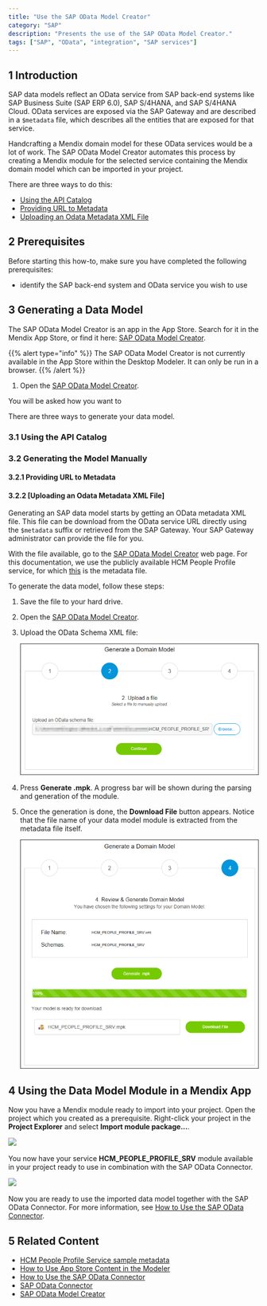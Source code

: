 ```yaml
---
title: "Use the SAP OData Model Creator"
category: "SAP"
description: "Presents the use of the SAP OData Model Creator."
tags: ["SAP", "OData", "integration", "SAP services"]
---
```


## 1 Introduction

SAP data models reflect an OData service from SAP back-end systems like SAP Business Suite (SAP ERP 6.0), SAP S/4HANA, and SAP S/4HANA Cloud. OData services are exposed via the SAP Gateway and are described in a `$metadata` file, which describes all the entities that are exposed for that service.

Handcrafting a Mendix domain model for these OData services would be a lot of work. The SAP OData Model Creator automates this process by creating a Mendix module for the selected service containing the Mendix domain model which can be imported in your project.

There are three ways to do this:

* [Using the API Catalog](#APICatalog)
* [Providing URL to Metadata](#URL)
* [Uploading an Odata Metadata XML File](#Uploading)

## 2 Prerequisites

Before starting this how-to, make sure you have completed the following prerequisites:

* identify the SAP back-end system and OData service you wish to use

## 3 Generating a Data Model

The SAP OData Model Creator is an app in the App Store. Search for it in the Mendix App Store, or find it here: [SAP OData Model Creator](https://sapodatamodelcreator.mendixcloud.com/). 

{{% alert type="info" %}}
The SAP OData Model Creator is not currently available in the App Store within the Desktop Modeler. It can only be run in a browser.
{{% /alert %}}

1. Open the [SAP OData Model Creator](https://sapodatamodelcreator.mendixcloud.com/).

You will be asked how you want to 

There are three ways to generate your data model.

### 3.1 Using the API Catalog<a name="APICatalog"></a>

### 3.2 Generating the Model Manually<a name="Manually"></a>

#### 3.2.1 Providing URL to Metadata<a name="URL"></a>

#### 3.2.2 [Uploading an Odata Metadata XML File]<a name="Uploading"></a>

Generating an SAP data model starts by getting an OData metadata XML file. This file can be download from the OData service URL directly using the `$metadata` suffix or retrieved from the SAP Gateway. Your SAP Gateway administrator can provide the file for you.

With the file available, go to the [SAP OData Model Creator](https://sapodatamodelcreator.mendixcloud.com/) web page. For this documentation, we use the publicly available HCM People Profile service, for which [this](https://www.sapfioritrial.com/sap/opu/odata/sap/HCM_PEOPLE_PROFILE_SRV/$metadata) is the metadata file.

To generate the data model, follow these steps:

1. Save the file to your hard drive.
2. Open the [SAP OData Model Creator](https://sapodatamodelcreator.mendixcloud.com/).
3.  Upload the OData Schema XML file:

    ![](attachments/use-sap-odata-model-creator/upload_metadata.png)

4. Press **Generate .mpk**. A progress bar will be shown during the parsing and generation of the module.
5.  Once the generation is done, the **Download File** button appears. Notice that the file name of your data model module is extracted from the metadata file itself.

    ![](attachments/use-sap-odata-model-creator/download_metadata.png)

## 4 Using the Data Model Module in a Mendix App

Now you have a Mendix module ready to import into your project. Open the project which you created as a prerequisite. Right-click your project in the **Project Explorer** and select **Import module package...**.

![](attachments/use-sap-odata-model-creator/import_module_package.png)

You now have your service **HCM\_PEOPLE\_PROFILE\_SRV** module available in your project ready to use in combination with the SAP OData Connector.

![](attachments/use-sap-odata-model-creator/project_explorer.png)

Now you are ready to use the imported data model together with the SAP OData Connector. For more information, see [How to Use the SAP OData Connector](/howto/sap/use-sap-odata-connector).

<!-- 

* Create the app in the Mendix Desktop Modeler 7.5.1 or higher

* Get the SAP OData Connector (see below)

### 2.1 Getting the SAP OData Connector

To be able to use the OData Connector, create your project and then navigate to the Mendix App Store to download the [SAP OData Connector](https://appstore.home.mendix.com/link/app/74525/Mendix/SAP-OData-Connector). You will then find this module in your app project's App Store modules.

For details on using Mendix App Store connectors, see [How to Use App Store Content in the Modeler](/community/app-store/use-app-store-content-in-the-modeler).
-->

## 5 Related Content

* [HCM People Profile Service sample metadata](https://www.sapfioritrial.com/sap/opu/odata/sap/HCM_PEOPLE_PROFILE_SRV/$metadata)
* [How to Use App Store Content in the Modeler](/community/app-store/use-app-store-content-in-the-modeler)
* [How to Use the SAP OData Connector](/howto/sap/use-sap-odata-connector)
* [SAP OData Connector](https://appstore.home.mendix.com/link/app/74525/Mendix/SAP-OData-Connector)
* [SAP OData Model Creator](https://sapodatamodelcreator.mendixcloud.com/)
